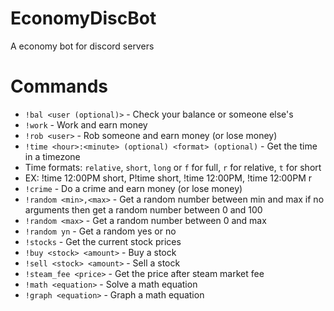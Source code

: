 # EconomyDiscBot

A economy bot for discord servers


# Commands

- ``!bal <user (optional)>`` - Check your balance or someone else's
- ``!work`` - Work and earn money
- ``!rob <user>`` - Rob someone and earn money (or lose money)
- ``!time <hour>:<minute> (optional) <format> (optional)`` - Get the time in a timezone
- Time formats: ``relative``, ``short``, ``long`` or ``f`` for full, ``r`` for relative, ``t`` for short
- EX: !time 12:00PM short, P!time short, !time 12:00PM, !time 12:00PM r
- ``!crime`` - Do a crime and earn money (or lose money)
- ``!random <min>,<max>`` - Get a random number between min and max if no arguments then get a random number between 0 and 100
- ``!random <max>`` - Get a random number between 0 and max
- ``!random yn`` - Get a random yes or no
- ``!stocks`` - Get the current stock prices
- ``!buy <stock> <amount>`` - Buy a stock
- ``!sell <stock> <amount>`` - Sell a stock
- ``!steam_fee <price>`` - Get the price after steam market fee
- ``!math <equation>`` - Solve a math equation
- ``!graph <equation>`` - Graph a math equation